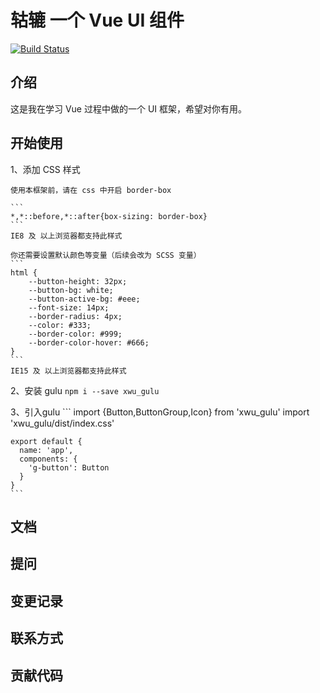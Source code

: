 # 轱辘 一个 Vue UI 组件

[![Build Status](https://travis-ci.org/lovexwu/gulu.svg?branch=master)](https://travis-ci.org/lovexwu/gulu)

## 介绍
这是我在学习 Vue 过程中做的一个 UI 框架，希望对你有用。

## 开始使用

1、添加 CSS 样式

    使用本框架前，请在 css 中开启 border-box

    ```
    *,*::before,*::after{box-sizing: border-box}
    ```
    IE8 及 以上浏览器都支持此样式

    你还需要设置默认颜色等变量（后续会改为 SCSS 变量）
    ```
    html {
        --button-height: 32px;
        --button-bg: white;
        --button-active-bg: #eee;
        --font-size: 14px;
        --border-radius: 4px;
        --color: #333;
        --border-color: #999;
        --border-color-hover: #666;
    }
    ```
    IE15 及 以上浏览器都支持此样式

2、安装 gulu
    ```
    npm i --save xwu_gulu
    ```

3、引入gulu
    ```
    import {Button,ButtonGroup,Icon} from 'xwu_gulu'
    import 'xwu_gulu/dist/index.css'

    export default {
      name: 'app',
      components: {
        'g-button': Button
      }
    }
    ```



## 文档


## 提问


## 变更记录


## 联系方式

## 贡献代码

